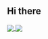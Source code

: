 ## Hi there 

<a href="https://github.com/joaofelipegalvao">
  <img align="center" src="https://github-readme-stats.vercel.app/api?username=joaofelipegalvao&show_icons=true&count_private=true&line_height=27&theme=tokyonight" />
</a>
<a href="https://github.com/joaofelipegalvao">
  <img align="center" src="https://github-readme-stats.vercel.app/api/top-langs/?username=joaofelipegalvao&theme=tokyonight&hide=css,html,markdown&langs_count=3" />
</a>
